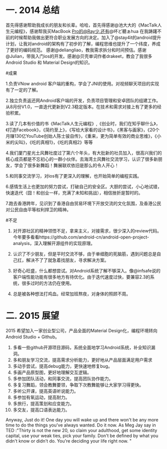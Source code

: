 一. 2014 总结
=

首先得感谢帮助我成长的朋友和长辈。哈哈，首先得感谢@池大大的《MacTalk人生元编程》，感谢帮我买MacBook Pro的@Ray少.还有@吥ど聽ぁhua 在我踌躇不前的时候帮助我做出更符合职业发展方向的决定。加入了@stay4it的android提升计划，让我对android的架构有了初步的了解，编程思维也提升了一个纬度，养成了更好的编码规范。
感谢@deliangliao，教我需求拆分和时间预估。感谢@Julian，带我入门ios的开发。感谢@贝壳单词作者drakeet，教会了我很多Android Studio 和 Material Design的知识。

#成果

1.负责VNow android 客户端的重构，学会了JNI的使用。对视频聊天项目的实现有了一定的了解。

2.独立负责返还网Android客户端的开发，负责项目管理和安卓团队的组建工作。从8月份V1.0，一直迭代更新到V2.3稳定版本。在技术和需求对接上有了更多的经验积累。

3.读了几本有价值的书《MacTalk人生元编程》,《创业时，我们在知乎聊什么》，《打造Facebook》，《简约至上》，《写给大家看的设计书》，《黑客与画家》，《20个月赚130亿YouTube创始人陈士骏自传》，《重来，更为简单有效的商业思维》，《小米的尖叫》，《吃的真相1》，《吃的真相2》等等

4.我们厦门星光土风舞社度过了第六个年头，有大批新的社员加入，很高兴我们的核心成员都是不忘初心的一群小伙伴。去海湾土风舞社交流学习，认识了很多新朋友，学会了很多新舞蹈！舞展联欢依旧是那么的令人开心！

5.和同事交流学习，对ios有了更深入的理解，也开始简单的编程实践。

6.感情生活上也更加的努力尝试，打破自己的安全区。大胆的尝试，小心地试错，快速迭代（囧！和创业一样，充满了未知和挑战），相信挫折是暂时的。

7.跑去香港跨年，见识到了香港自由贸易环境下开放交流的文化氛围，及香港公民对公民自由平等权利捍卫的精神。

#不足

1. 对开源社区的精神领悟不足，拿来主义，对接需求，很少深入的review代码。今年要多看看https://github.com/android-cn/android-open-project-analysis，深入理解开源组件的实现原理。

2. 认识了不少朋友，但是平时交流不够，由于单细胞的死脑筋，遇到问题总是自己扛，解决不了了就急着找朋友，寻求解决方案。

3. 好奇心旺盛，什么都想尝试。对Android系统了解不够深入。像@infsafe说的客户端性能功能有很多地方有待优化。由于迭代速度过快，要兼容2.3的系统，很多过时的方法仍在使用。

4. 总是被各种想法打鸡血。经常加班熬夜，对身体的照顾不周。

二. 2015 展望
=

2015 希望加入一家创业型公司，产品全面的Material Design化，编程环境转向
Android Studio + Github。

1. 多看一些github开源项目源码，系统全面地学习Android系统，补全知识漏洞。
2. 多和朋友学习交流，提高需求分析能力，更好地从产品层面满足用户需求
3. 多动手尝试，提高debug能力，更快速地修复bug。
4. 多画产品原型图，更好地理解交互逻辑。
5. 多参加团队活动，和同事交流，提高团队协作能力。
6. 多复习舞蹈，领会教舞要领，争取下次教舞能够让大家学习得更快。
7. 多听公开课，提高英语听说能力。
8. 多参加有氧运动，提高耐力。
9. 多旅行，提高策划和应变能力。
10. 多交友，提高口语表达能力。

Anyway, Just do it! One day you will wake up and there won't be 
any more time to do the things you've always wanted. Do it now.
As Meg Jay say in TED :"Thirty is not the new 20, so claim your adulthood, get some identity capital, use your weak ties, pick your family. Don't be defined by what you didn't know or didn't do. You're deciding your life right now. "
